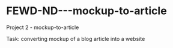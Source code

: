 # FEWD-ND---mockup-to-article
Project 2 - mockup-to-article

Task: converting mockup of a blog article into a website
